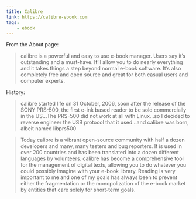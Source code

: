 ```yaml
---
title: Calibre
link: https://calibre-ebook.com
tags:
    - ebook
---
```

From the About page:

> calibre is a powerful and easy to use e-book manager. Users say it’s outstanding and a must-have. It’ll allow you to do nearly everything and it takes things a step beyond normal e-book software. It’s also completely free and open source and great for both casual users and computer experts.

History:

> calibre started life on 31 October, 2006, soon after the release of the SONY PRS-500, the first e-ink based reader to be sold commercially in the US...The PRS-500 did not work at all with Linux...so I decided to reverse engineer the USB protocol that it used...and calibre was born, albeit named libprs500

> Today calibre is a vibrant open-source community with half a dozen developers and many, many testers and bug reporters. It is used in over 200 countries and has been translated into a dozen different languages by volunteers. calibre has become a comprehensive tool for the management of digital texts, allowing you to do whatever you could possibly imagine with your e-book library. Reading is very important to me and one of my goals has always been to prevent either the fragmentation or the monopolization of the e-book market by entities that care solely for short-term goals.
